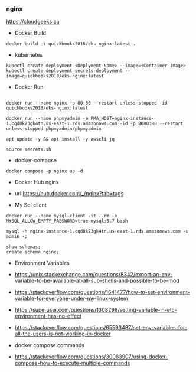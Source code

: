 ###  nginx

  https://cloudgeeks.ca

- Docker Build

```
docker build -t quickbooks2018/eks-nginx:latest .
```

- kubernetes

```
kubectl create deployment <Deplyment-Name> --image=<Container-Image>
kubectl create deployment secrets-deployment --image=quickbooks2018/eks-nginx:latest
```

- Docker Run

```

docker run --name nginx -p 80:80 --restart unless-stopped -id quickbooks2018/eks-nginx:latest

docker run --name phpmyadmin -e PMA_HOST=nginx-instance-1.cqd0k73gk4tn.us-east-1.rds.amazonaws.com -id -p 8080:80 --restart unless-stopped phpmyadmin/phpmyadmin

apt update -y && apt install -y awscli jq

source secrets.sh
```

- docker-compose

```nginx
docker compose -p nginx up -d
```
- Docker Hub nginx

- url https://hub.docker.com/_/nginx?tab=tags

- My Sql client
```mysql
docker run --name mysql-client -it --rm -e MYSQL_ALLOW_EMPTY_PASSWORD=true mysql:5.7 bash
```

```conecction
mysql -h nginx-instance-1.cqd0k73gk4tn.us-east-1.rds.amazonaws.com -u admin -p
```

```DB
show schemas;
create schema nginx;
```

- Environment Variables
- https://unix.stackexchange.com/questions/8342/export-an-env-variable-to-be-available-at-all-sub-shells-and-possible-to-be-mod

- https://stackoverflow.com/questions/1641477/how-to-set-environment-variable-for-everyone-under-my-linux-system

- https://superuser.com/questions/1308298/setting-variable-in-etc-environment-has-no-effect

- https://stackoverflow.com/questions/65593487/set-env-variables-for-all-the-users-is-not-working-in-docker

- docker compose commands

- https://stackoverflow.com/questions/30063907/using-docker-compose-how-to-execute-multiple-commands
